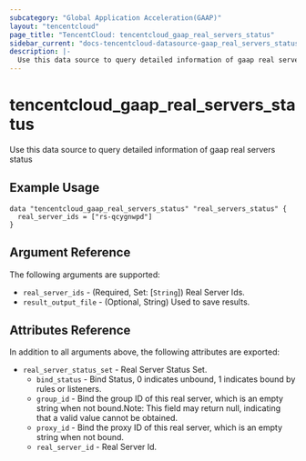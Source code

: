 ```yaml
---
subcategory: "Global Application Acceleration(GAAP)"
layout: "tencentcloud"
page_title: "TencentCloud: tencentcloud_gaap_real_servers_status"
sidebar_current: "docs-tencentcloud-datasource-gaap_real_servers_status"
description: |-
  Use this data source to query detailed information of gaap real servers status
---
```


# tencentcloud_gaap_real_servers_status

Use this data source to query detailed information of gaap real servers status

## Example Usage

```hcl
data "tencentcloud_gaap_real_servers_status" "real_servers_status" {
  real_server_ids = ["rs-qcygnwpd"]
}
```

## Argument Reference

The following arguments are supported:

* `real_server_ids` - (Required, Set: [`String`]) Real Server Ids.
* `result_output_file` - (Optional, String) Used to save results.

## Attributes Reference

In addition to all arguments above, the following attributes are exported:

* `real_server_status_set` - Real Server Status Set.
  * `bind_status` - Bind Status, 0 indicates unbound, 1 indicates bound by rules or listeners.
  * `group_id` - Bind the group ID of this real server, which is an empty string when not bound.Note: This field may return null, indicating that a valid value cannot be obtained.
  * `proxy_id` - Bind the proxy ID of this real server, which is an empty string when not bound.
  * `real_server_id` - Real Server Id.


